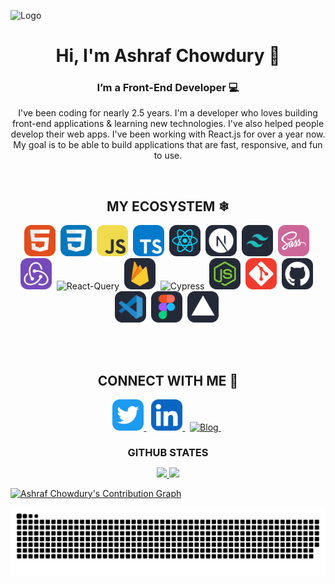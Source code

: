 ![Logo](https://github.com/ashrafchowdury/readme-images/blob/main/17e58cf9-789f-4b5e-bc9e-b685cec09c93.png)

<h1 align="center">Hi, I'm Ashraf Chowdury 👋</h1>
<h3 align="center">I’m a Front-End Developer 💻</h3>

<p align="center">
I've been coding for nearly 2.5 years. I'm a developer who loves building front-end applications & learning new technologies. I've also helped people develop their web apps. I've been working with React.js for over a year now. My goal is to be able to build applications that are fast, responsive, and fun to use.
</p>


<br />


<h2 align="center">MY ECOSYSTEM ❄</h2>

<div align="center">

 <img src="https://github.com/tandpfun/skill-icons/blob/main/icons/HTML.svg" alt="HTML" width="50px" />&nbsp;
 <img src="https://github.com/tandpfun/skill-icons/blob/main/icons/CSS.svg" alt="CSS" width="50px" />&nbsp;
 <img src="https://github.com/tandpfun/skill-icons/blob/main/icons/JavaScript.svg" alt="javascript" width="50px" />&nbsp;
 <img src="https://github.com/tandpfun/skill-icons/blob/main/icons/TypeScript.svg" alt="TypeScript" width="50px" />&nbsp;
 <img src="https://github.com/tandpfun/skill-icons/blob/main/icons/React-Dark.svg" alt="Reactjs" width="50px" />&nbsp;
 <img src="https://github.com/tandpfun/skill-icons/blob/main/icons/NextJS-Dark.svg" alt="Nextjs" width="50px" />&nbsp;
 <img src="https://github.com/tandpfun/skill-icons/blob/main/icons/TailwindCSS-Dark.svg" alt="Tailwind" width="50px" />&nbsp;
 <img src="https://github.com/tandpfun/skill-icons/blob/main/icons/Sass.svg" alt="SCSS" width="50px" />&nbsp;
 <img src="https://github.com/tandpfun/skill-icons/blob/main/icons/Redux.svg" alt="Redux" width="50px" />&nbsp;
 <img src="https://github.com/ashrafchowdury/readme-images/blob/main/icons/query13.svg" alt="React-Query" width="50px" />&nbsp;
 <img src="https://github.com/tandpfun/skill-icons/blob/main/icons/Firebase-Dark.svg" alt="Firebase" width="50px" />&nbsp;
 <img src="https://github.com/ashrafchowdury/readme-images/blob/main/icons/Cypress.svg" alt="Cypress" width="50px" />&nbsp;
 <img src="https://github.com/tandpfun/skill-icons/blob/main/icons/NodeJS-Dark.svg" alt="Node.js" width="50px" />&nbsp;
 <img src="https://github.com/tandpfun/skill-icons/blob/main/icons/Git.svg" alt="Git" width="50px" />&nbsp;
 <img src="https://github.com/tandpfun/skill-icons/blob/main/icons/Github-Dark.svg" alt="Github" width="50px" />&nbsp;
 <img src="https://github.com/tandpfun/skill-icons/blob/main/icons/VSCode-Dark.svg" alt="VScode" width="50px" />&nbsp;
 <img src="https://github.com/tandpfun/skill-icons/blob/main/icons/Figma-Dark.svg" alt="Figma" width="50px" />&nbsp;
 <img src="https://github.com/tandpfun/skill-icons/blob/main/icons/Vercel-Dark.svg" alt="Vercel" width="50px" />&nbsp;
 
</div>



<br />
<br />


<h2 align="center">CONNECT WITH ME 💬</h2>
<div align="center">
    <a  href="https://www.linkedin.com/in/ashraf-chowdury-297301206/" target="_blank">
      <img src="https://github.com/tandpfun/skill-icons/blob/main/icons/Twitter.svg" alt="Twitter" width="50px" />
    </a>&nbsp;
    <a href="https://twitter.com/Ashraf_365" target="_blank">
     <img src="https://github.com/tandpfun/skill-icons/blob/main/icons/LinkedIn.svg" alt="In" width="50px" />
    </a>&nbsp;
    <a href="https://ashrafchowdury09.hashnode.dev/" target="_blank">
     <img src="https://github.com/ashrafchowdury/readme-images/blob/main/icons/hashnode.svg" alt="Blog" width="50px" />
    </a>&nbsp;
 
</div>


<br />


<div align="center">
<h3 align="center" style="margin: 5px 10px;">GITHUB STATES</h3> 

<p align="center">
  <a href="https://github.com/ashrafchowdury">
  <img width="49.5%" src="https://github-readme-stats.vercel.app/api?username=ashrafchowdury&show_icons=true&theme=dark&hide_border=true&icon_color=68ACFE" />
  <img width="49.5%" src="https://github-readme-streak-stats.herokuapp.com/?user=ashrafchowdury&theme=dark&hide_border=true&ring=68ACFE&fire=FFC400&currStreakLabel=68ACFE" />
  </a>
</p>
</div


<br/>

[![Ashraf Chowdury's Contribution Graph](https://activity-graph.herokuapp.com/graph?username=ashrafchowdury&hide_border=true&bg_color=151515&color=fff&line=68ACFE&point=68ACFE)](https://github.com/ashrafchowdury)


<p align="center">
  <img  src="https://raw.githubusercontent.com/Elanza-48/Elanza-48/main/resources/img/github-contribution-grid-snake.svg"
    alt="example" />
</p>


